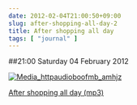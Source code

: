 ```yaml
---
date: 2012-02-04T21:00:50+09:00
slug: after-shopping-all-day-2
title: After shopping all day
tags: [ "journal" ]
---
```


##21:00 Saturday 04 February 2012

[![Media_httpaudioboofmb_amhjz](https://getfile3.posterous.com/getfile/files.posterous.com/thunderrabbit/GymikmDngscJgdGdDwxodbcxtlhEftlAmrIkgEcCkdhsigBEFAAvvmesIpiA/media_httpaudioboofmb_AmHJz.jpg.scaled500.jpg)](https://getfile3.posterous.com/getfile/files.posterous.com/thunderrabbit/GymikmDngscJgdGdDwxodbcxtlhEftlAmrIkgEcCkdhsigBEFAAvvmesIpiA/media_httpaudioboofmb_AmHJz.jpg.scaled1000.jpg)

  
[After shopping all day (mp3)](https://audioboo.fm/boos/653350-after-shopping-all-day.mp3?keyed=true&source=embed)
